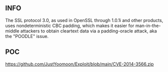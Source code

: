 INFO
----

The SSL protocol 3.0, as used in OpenSSL through 1.0.1i and other products, uses nondeterministic CBC padding, which makes it easier for man-in-the-middle attackers to obtain cleartext data via a padding-oracle attack, aka the "POODLE" issue.

POC
---

<https://github.com/JustYoomoon/Exploit/blob/main/CVE-2014-3566.zip>